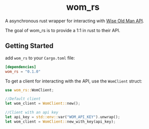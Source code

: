 <div align="center">
    <h1>wom_rs</h1>
</div>

A asynchronous rust wrapper for interacting with [Wise Old Man API](https://docs.wiseoldman.net/).

The goal of wom_rs is to provide a 1:1 in rust to their API. 

## Getting Started

add `wom_rs` to your `Cargo.toml` file:

```toml
[dependencies]
wom_rs = "0.1.0"
```

To get a client for interacting with the API, use the `WomClient` struct:

```rust
use wom_rs::WomClient;

//Default client
let wom_client = WomClient::new();

//Client with an api key
let api_key = std::env::var("WOM_API_KEY").unwrap();
let wom_client = WomClient::new_with_key(api_key);
```